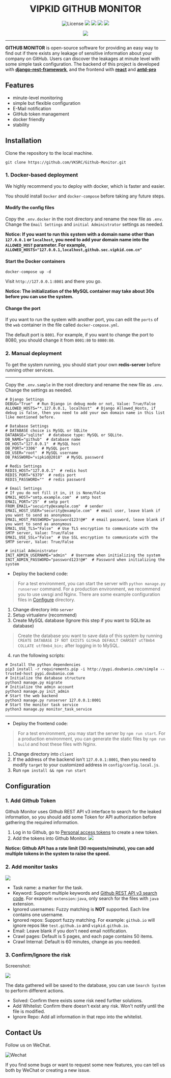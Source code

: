 <div align="center">

# VIPKID GITHUB MONITOR

![License](https://img.shields.io/aur/license/yaourt.svg)
![](https://img.shields.io/badge/python-3.5|3.6|3.7-yellow.svg)
![](https://img.shields.io/badge/docker-latest-blue.svg)
![](https://img.shields.io/github/stars/VKSRC/Github-Monitor.svg?label=Stars&style=social?style=plastic)
![](https://img.shields.io/github/issues/VKSRC/Github-Monitor.svg)

![](docs/media/screenshot.jpg)

</div>

-----

**GITHUB MONITOR** is open-source software for providing an easy way to find out if there exists any leakage of sensitive information about your company on GitHub. Users can discover the leakages at minute level with some simple task configuration. The backend of this project is developed with **[django-rest-framework](https://www.django-rest-framework.org/)**, and the frontend with **[react](https://reactjs.org/)** and **[antd-pro](https://pro.ant.design/)**

## Features

* minute-level monitoring
* simple but flexible configuration
* E-Mail notification
* GitHub token management
* docker friendly
* stability

## Installation

Clone the repository to the local machine.

 ```
 git clone https://github.com/VKSRC/Github-Monitor.git
 ```

### 1. Docker-based deployment

We highly recommend you to deploy with docker, which is faster and easier.

You should install `Docker` and `docker-compose` before taking any future steps.

#### Modify the config files

Copy the `.env.docker` in the root directory and rename the new file as `.env`. Change the `Email Settings` and `initial Administrator` settings as needed. 

**Notice: If you want to run this system with a domain name other than `127.0.0.1` or `localhost`, you need to add your domain name into the `ALLOWED_HOST` parameter. For example, `ALLOWED_HOSTS="127.0.0.1,localhost,github.sec.vipkid.com.cn"`**
 
#### Start the Docker containers
 
```
docker-compose up -d
```

Visit `http://127.0.0.1:8001` and there you go.

**Notice: The initialization of the MySQL container may take about 30s before you can use the system.**
 
#### Change the port

If you want to run the system with another port, you can edit the `ports` of the `web` container in the file called `docker-compose.yml`.

The default port is `8001`. For example, if you want to change the port to 8080, you should change it from `8001:80` to `8080:80`.

### 2. Manual deployment

To get the system running, you should start your own **redis-server** before running other services.

----

Copy the `.env.sample` in the root directory and rename the new file as `.env`. Change the settings as needed. 

```
# Django Settings
DEBUG="True"  # Run Django in debug mode or not, Value: True/False
ALLOWED_HOSTS="*,127.0.0.1, localhost"  # Django Allowed_Hosts, if debug is false, then you need to add your own domain name in this list like mentioned before.

# Database Settings
# DATABASE choice is MySQL or SQLite
DATABASE="sqlite"  # database type: MySQL or SQLite.
DB_NAME="github"  # database name
DB_HOST="127.0.0.1"  # MySQL host
DB_PORT="3306"  # MySQL port
DB_USER="root"  # MySQL username
DB_PASSWORD="vipkid@2018"  # MySQL password

# Redis Settings
REDIS_HOST="127.0.0.1"  # redis host
REDIS_PORT="6379"  # redis port
REDIS_PASSWORD=""  # redis password

# Email Settings
# If you do not fill it in, it is None/False
EMAIL_HOST="smtp.example.com"  # smtp host
EMAIL_PORT="25"  # smtp port
FROM_EMAIL="secuirty@example.com"  # sender
EMAIL_HOST_USER="security@example.com"  # email user, leave blank if you want to send as anonymous
EMAIL_HOST_PASSWORD="password123!@#"  # email password, leave blank if you want to send as anonymous
EMAIL_USE_TLS="False"  # Use TLS encryption to communicate with the SMTP server, Value: True/False
EMAIL_USE_SSL="False"  # Use SSL encryption to communicate with the SMTP server, Value: True/False

# initial Administrator
INIT_ADMIN_USERNAME="admin"  # Username when initializing the system
INIT_ADMIN_PASSWORD="password123!@#"  # Password when initializing the system
```

- Deploy the backend code:

> For a test environment, you can start the server with `python manage.py runserver` command. For a production environment, we recommend you to use uwsgi and Nginx. There are some example configuration files in [Configure](./conf) directory.

1. Change directory into `server`
2. Setup virtualenv (recommend)
3. Create MySQL database (Ignore this step if you want to SQLite as database)
 > Create the database you want to save data of this system by running 
 > `CREATE DATABASE IF NOT EXISTS GitHub DEFAULT CHARSET utf8mb4 COLLATE utf8mb4_bin;`
 > after logging in to MySQL.
4. run the following scripts:

```
# Install the python dependencies
pip3 install -r requirements.pip -i http://pypi.doubanio.com/simple --trusted-host pypi.doubanio.com
# Initialize the database structure
python3 manage.py migrate
# Initialize the admin account
python3 manage.py init_admin
# Start the web backend
python3 manage.py runserver 127.0.0.1:8001
# Start the monitor task service
python3 manage.py monitor_task_service
```

----

- Deploy the frontend code:

> For a test environment, you may start the server by `npm run start`. For a production environment, you can generate the static files by `npm run build` and host these files with Nginx.

1. Change directory into `client`
2. If the address of the backend isn't `127.0.0.1:8001`, then you need to modify `target` to your customized address in `config/config.local.js`.
3. Run `npm install && npm run start`

## Configuration

### 1. Add Github Token

Github Monitor uses Github REST API v3 interface to search for the leaked information, so you should add some Token for API authorization before gathering the required information.

1. Log in to Github, go to [Personal access tokens](https://github.com/settings/tokens) to create a new token.
2. Add the tokens into Github Monitor.
![](docs/media/token.jpg)

**Notice: Github API has a rate limit (30 requests/minute), you can add multiple tokens in the system to raise the speed.**

### 2. Add monitor tasks

![](docs/media/task.jpg)

- Task name: a marker for the task.
- Keyword: Support multiple keywords and [Github REST API v3 search code](https://developer.github.com/v3/search/#search-code). For example: `extension:java`, only search for the files with `java` extension.
- Ignored usernames: Fuzzy matching is **NOT** supported. Each line contains one username.
- Ignored repos: Support fuzzy matching. For example: `github.io` will ignore repos like `test.github.io` and `vipkid.github.io`.
- Email: Leave blank if you don't need email notification.
- Crawl pages: Default is 5 pages, and each page contains 50 items.
- Crawl Internal: Default is 60 minutes, change as you needed.


### 3. Confirm/Ignore the risk

Screenshot: 

![](docs/media/list.jpg)

The data gathered will be saved to the database, you can use `Search System` to perform different actions.

- Solved: Confirm there exists some risk need further solutions.
- Add Whitelist: Confirm there doesn't exist any risk. Won't notify until the file is modified.
- Ignore Repo: Add all information in that repo into the whitelist.

## Contact Us

Follow us on WeChat.

![Wechat](docs/media/wechat.jpeg)

If you find some bugs or want to request some new features, you can tell us both by WeChat or creating a new issue.